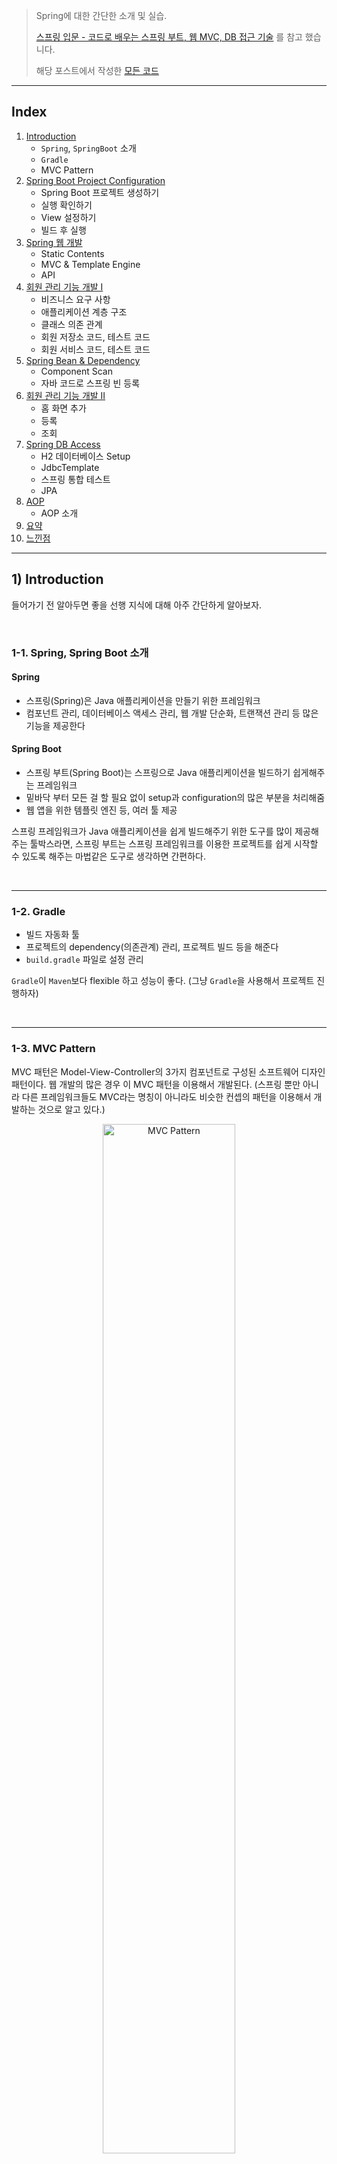 > Spring에 대한 간단한 소개 및 실습.
>
> [스프링 입문 - 코드로 배우는 스프링 부트, 웹 MVC, DB 접근 기술](https://www.inflearn.com/course/%EC%8A%A4%ED%94%84%EB%A7%81-%EC%9E%85%EB%AC%B8-%EC%8A%A4%ED%94%84%EB%A7%81%EB%B6%80%ED%8A%B8/) 를 참고 했습니다.
>
> 해당 포스트에서 작성한 [모든 코드](https://github.com/seungki1011/Data-Engineering/tree/main/spring/springdemo/src)

---

## Index

1. [Introduction](https://github.com/seungki1011/Data-Engineering/blob/main/spring/notes/(001)Spring%20Introduction.md#1-introduction)
   * ```Spring```, ```SpringBoot``` 소개
   * ```Gradle```
   * MVC Pattern
2. [Spring Boot Project Configuration](https://github.com/seungki1011/Data-Engineering/blob/main/spring/notes/(001)Spring%20Introduction.md#2-spring-boot-project-configuration)
   * Spring Boot 프로젝트 생성하기
   * 실행 확인하기
   * View 설정하기
   * 빌드 후 실행
3. [Spring 웹 개발](https://github.com/seungki1011/Data-Engineering/blob/main/spring/notes/(001)Spring%20Introduction.md#3-spring-%EC%9B%B9-%EA%B0%9C%EB%B0%9C)
   * Static Contents
   * MVC & Template Engine
   * API
4. [회원 관리 기능 개발 I](https://github.com/seungki1011/Data-Engineering/blob/main/spring/notes/(001)Spring%20Introduction.md#4-%ED%9A%8C%EC%9B%90-%EA%B4%80%EB%A6%AC-%EA%B8%B0%EB%8A%A5-%EA%B0%9C%EB%B0%9C-i)
   * 비즈니스 요구 사항
   * 애플리케이션 계층 구조
   * 클래스 의존 관계
   * 회원 저장소 코드, 테스트 코드
   * 회원 서비스 코드, 테스트 코드
5. [Spring Bean & Dependency](https://github.com/seungki1011/Data-Engineering/blob/main/spring/notes/(001)Spring%20Introduction.md#5-spring-bean--dependency)
   * Component Scan
   * 자바 코드로 스프링 빈 등록
6. [회원 관리 기능 개발 II](https://github.com/seungki1011/Data-Engineering/blob/main/spring/notes/(001)Spring%20Introduction.md#6-%ED%9A%8C%EC%9B%90-%EA%B4%80%EB%A6%AC-%EA%B8%B0%EB%8A%A5-%EA%B0%9C%EB%B0%9C-ii)
   * 홈 화면 추가
   * 등록
   * 조회
7. [Spring DB Access](https://github.com/seungki1011/Data-Engineering/blob/main/spring/notes/(001)Spring%20Introduction.md#7-spring-db-access)
   * H2 데이터베이스 Setup
   * JdbcTemplate
   * 스프링 통합 테스트
   * JPA
8. [AOP](https://github.com/seungki1011/Data-Engineering/blob/main/spring/notes/(001)Spring%20Introduction.md#8-aop)
   * AOP 소개
9. [요약](https://github.com/seungki1011/Data-Engineering/blob/main/spring/notes/(001)Spring%20Introduction.md#%EC%9A%94%EC%95%BD)
10. [느낀점](https://github.com/seungki1011/Data-Engineering/blob/main/spring/notes/(001)Spring%20Introduction.md#%EB%8A%90%EB%82%80-%EC%A0%90)

---

## 1) Introduction

들어가기 전 알아두면 좋을 선행 지식에 대해 아주 간단하게 알아보자.

<br>

### 1-1. Spring, Spring Boot 소개

#### Spring

* 스프링(Spring)은 Java 애플리케이션을 만들기 위한 프레임워크
* 컴포넌트 관리, 데이터베이스 액세스 관리, 웹 개발 단순화, 트랜잭션 관리 등 많은 기능을 제공한다

#### Spring Boot

* 스프링 부트(Spring Boot)는 스프링으로 Java 애플리케이션을 빌드하기 쉽게해주는 프레임워크
* 밑바닥 부터 모든 걸 할 필요 없이 setup과 configuration의 많은 부분을 처리해줌
* 웹 앱을 위한 템플릿 엔진 등, 여러 툴 제공

스프링 프레임워크가 Java 애플리케이션을 쉽게 빌드해주기 위한 도구를 많이 제공해주는 툴박스라면, 스프링 부트는 스프링 프레임워크를 이용한 프로젝트를 쉽게 시작할 수 있도록 해주는 마법같은 도구로 생각하면 간편하다.

<br>

---

### 1-2. Gradle

* 빌드 자동화 툴
* 프로젝트의 dependency(의존관계) 관리, 프로젝트 빌드 등을 해준다
* ```build.gradle``` 파일로 설정 관리

```Gradle```이 ```Maven```보다 flexible 하고 성능이 좋다. (그냥 ```Gradle```을 사용해서 프로젝트 진행하자) 

<br>

---

### 1-3. MVC Pattern

MVC 패턴은 Model-View-Controller의 3가지 컴포넌트로 구성된 소프트웨어 디자인 패턴이다. 웹 개발의 많은 경우 이 MVC 패턴을 이용해서 개발된다. (스프링 뿐만 아니라 다른 프레임워크들도 MVC라는 명칭이 아니라도 비슷한 컨셉의 패턴을 이용해서 개발하는 것으로 알고 있다.)

<p align="center">   <img src="img/mvc1.png" alt="MVC Pattern" style="width: 65%;"> </p>

<p align='center'>https://www.geeksforgeeks.org/mvc-framework-introduction/</p>

#### Model

* 데이터와 관련된 로직을 책임진다

#### View

* 사용자에게 보여지는 부분을 책임진다(UI)

#### Controller

* 모델과 뷰 사이를 이어주는 중개(intermediary)의 역할
* 모델과 뷰는 서로 소통을 할 수 없기 때문에, 컨트롤러가 변경 내용을 각 구성 요소로 통지

> 예시를 들어보겠다.
>
> 1. Request
>    * 유저가 링크를 클릭하거나 폼을 작성하는 작업 등으로 나의 웹 애플리케이션으로 요청을 보낸다.
> 2. Controller
>    * 컨트롤러는 요청을 받고, 유저가 정확히 요구하는 것이 무엇인지 그리고 모델의 어느 부분이 필요한것인지 판단한다.
> 3. Model
>    * 모델은 실제로 데이터베이스에서 데이터를 fetch하거나 데이터 관련 로직을 처리하는 작업을 한다.
> 4. View
>    * 컨트롤러는 모델에서 통지 받고 뷰에서 해당 결과물을 보여준다.
> 5. Response
>    * 마지막 결과(응답)를 유저가 받는다

실제로 MVC 패턴으로 개발을 하면서 지켜야하는 규칙 같은 것들이 많다. 이런 MVC의 세부적인 내용은 이후 SpringMVC 포스트에서 다룰 예정이다.

<br>

---

## 2) Spring Boot Project Configuration

스프링 부트를 이용한 프로젝트 생성, 설정 그리고 빌드하는 방법에 대해서 알아보자.

<br>

### 2-1. Spring Boot 프로젝트 생성하기

[https://start.spring.io/](https://start.spring.io/)에서 프로젝트 생성하기

<p align="center">   <img src="img/springbootstart.png" alt="Start Spring Boot" style="width: 55%;"> </p>

* Dependencies : ```Spring Web```, ```Thymeleaf```
* Generate로 프로젝트 생성하고, ```build.gradle``` 파일을 통해서 프로젝트를 오픈

<br>

---

### 2-2. 정상적으로 실행되는지 확인

```SpringdemoApplication```을 실행해보고 정상 동작하는지 확인해보자.

<p align="center">   <img src="img/springboot2.png" alt="springboot" style="width: 35%;"> </p>

* ```SpringdemoApplication```을 실행 후 ```localhost:8080```에서 Whitelabel Error Page를 확인할 수 있으면 스프링이 정상적으로 동작한다는 것을 알 수 있다
* ```build.gradle```에서 ```plugins```, ```dependencies```, ```repositories``` 등을 관리할 수 있다
* ```External Libraries```에서 땡겨온 라이브러리를 확인할 수 있다

<p align="center">   <img src="img/springboot3.png" alt="springboot" style="width: 65%;"> </p>

* ```Dependencies```에서 의존 관계를 계층적으로 확인 가능하다

<br>

---

### 2-3. View 설정하기

아래는 스프링 부트 2.3.1의 공식문서에서 설명한 Welcome Page 설정하는 방법이다.

> #### 7.1.6. Welcome Page
>
> Spring Boot supports both static and templated welcome pages. It first looks for an `index.html` file in the configured static content locations. If one is not found, it then looks for an `index` template. If either is found, it is automatically used as the welcome page of the application.

[https://docs.spring.io/spring-boot/docs/3.2.2/reference/html/index.html](https://docs.spring.io/spring-boot/docs/3.2.2/reference/html/index.html)

<br>

위의 설명에서 알 수 있듯이 ```resources/static```에 ```index.html```파일을 위치하면 정적 welcome page로 설정할 수 있다.

```index.html```

```html
<!DOCTYPE HTML>
<html>
<head>
    <title>Hello</title>
    <meta http-equiv="Content-Type" content="text/html; charset=UTF-8" />
</head>
<body>
This is a Static index.html
<a href="/hello">hello</a>
</body>
</html>
```

* 위의 ```index.html```의 경우 그냥 정적 페이지이기 때문에 그냥 단순히 웹서버가 브라우저에 응답으로 넘겨주는 것

<p align="center">   <img src="img/welcomepage1.png" alt="springboot" style="width: 65%;"> </p>

* [```thymeleaf```](https://www.thymeleaf.org/)같은 템플릿 엔진을 사용해서 동적인 요소가 들어간 페이지를 만들 수 있다

<br>

이제 컨트롤러(controller)를 만들어보자. 템플릿 엔진을 이용한 동적 페이지를 만들기 위해 웹 애플리케이션의 첫 번째 진입점인 컨트롤러 부터 만들어 볼 것이다.

```HelloController```

```java
@Controller // Controller임을 나타내는 스프링 어노테이션
public class HelloController {
    
    @GetMapping("hello") // "/hello"로 매핑된 GET 요청을 핸들링
    public String hello(Model model) {
        model.addAttribute("data", "loll"); // 모델로 "data"라는 attribute를 부여, 값은 "loll"
        // 이 attribute는 view에서 접근 가능
        return "hello"; // 리턴값 "hello"는 viewResolver가 hello라는 이름의 view를 찾도록 함
    }
}
```

```hello.html```

```html
<!DOCTYPE HTML>
<html xmlns:th="http://www.thymeleaf.org"> <!--Thymeleaf expression 사용을 가능하게 해줌-->
<head>
  <title>Hello</title>
  <meta http-equiv="Content-Type" content="text/html; charset=UTF-8" />
</head>
<body>
<!--${data}는 모델에서 추가된 "data" attribute. ${data}는 동적으로 실제값으로 치환 됨-->
<p th:text="'Hello to ' + ${data}" >Hello to our Customers.</p>
</body>
</html>
```

<p align="center">   <img src="img/viewResolver2.png" alt="springboot" style="width: 90%;"> </p>

<p align='center'>스프링 입문 - 코드로 배우는 스프링 부트, 웹 MVC, DB 접근 기술</p>

* ```viewName``` 매핑은 ```resources:templates/```+``` {viewName}```+```.html``` 처럼 이루어짐
* 위의 경우 ```hello```가 ```viewName```

<br>

---

### 2-4. 빌드하고 실행

1. ```gradlew```가 존재하는 디렉토리로 이동 : ```cd springdemo```
2. ```gradlew```로 빌드 : ```./gradlew build```
   * 문제가 있을 경우 ```./gradlew clean build``` 시도
3. 빌드 완료 후 ```build/libs```의 ```jar```파일 확인
4. ```jar``` 파일 실행 : ```java -jar springdemo-0.0.1-SNAPSHOT.jar```
5. ```localhost:8080```에서 정상 동작하는지 확인

<p align="center">   <img src="img/build1.png" alt="springboot" style="width: 65%;"> </p>

<p align="center">   <img src="img/build2.png" alt="springboot" style="width: 65%;"> </p>

<br>

---

## 3) Spring 웹 개발

정적 컨텐츠, MVC 그리고 API 방식에 대해 알아보자.

<br>

### 3-1. Static Contents

정적 컨텐츠의 경우 그냥 정적 html 자체를 건내주는 방식. 동작 방식은 다음과 같다. 웹 브라우저에서 ```/static.html```로 접근을 할 경우 스프링 부트의 내장 웹서버(디폴트 : 톰캣 서버)에서 ```static```과 매핑된 컨트롤러를 찾는다. 존재하지 않을 경우 ```resources: static/static.html```을 찾아서 넘겨준다. 

<br>

---

### 3-2. MVC & Template Engine

MVC는 Model-View-Controller로 역할을 나눴다고 생각하면 편함.

**Controller**

```controller.MVCController```

```java
@Controller
public class MVCController {
    @GetMapping("hello-mvc") // "/hello-mvc"로 매핑된 GET 요청 핸들링
    public String helloMvc(@RequestParam("name") String name, Model model) { // 요청 URL의 name 파라미터에서 값을 추출
        model.addAttribute("name", name); // "name"이라는 attribute를 모델에 추가, URL에서 추출된 파라미터 값으로 설정
        return "hello-template"; // "hello-template"이라는 viewname을 찾음
    }
}
```

<br>

**View**

```resources/template/hello-template.html```

```html
<html xmlns:th="http://www.thymeleaf.org">
<body>
<p th:text="'hello ' + ${name}">hello! empty</p>
</body>
</html>
```

<p align="center">   <img src="img/MVC2.png" alt="springboot" style="width: 100%;"> </p>

<p align='center'>스프링 입문 - 코드로 배우는 스프링 부트, 웹 MVC, DB 접근 기술</p>

<br>

애플리케이션을 실행시키고 ```/hello-mvc```에 들어가면 Error Page가 뜨는 것을 확인할 수 있다. 그 이유는 URL에서 ```name```으로 넘길 값을 명시하지 않았기 때문이다. URL 뒤에 ```?name=name_value``` 같은 형식으로 파라미터를 넘길 수 있다.

 <p align="center">   <img src="img/mvccontroller2.png" alt="springboot" style="width: 65%;"> </p>

* 참고로 ```?```뒤에 오는 것을 [Query String](https://en.wikipedia.org/wiki/Query_string)이라고 한다.

<br>

---

### 3-3. API

**API**의 경우 HTML 뷰를 랜더링하기 보다는 구조화 된 데이터를 ```json``` 형식으로 반환을 한다. (```xml```형식도 가능하지만 최근에는 거의 쓰이지 않음)

```controller.ApiController```

```java
@Controller
public class ApiController {
    @GetMapping("hello-api")
    @ResponseBody // 값이 바로 response body로 쓰여진다는 어노테이션
    // 그냥 응답이 JSON 형태로 변환 되었다고 생각하면 편함
    public Hello helloApi(@RequestParam("name") String name) {
        Hello hello = new Hello();
        hello.setName(name);
        return hello;
    }

    static class Hello { // static nested class 사용
        private String name;

        public String getName() {
            return name;
        }
        public void setName(String name) {
            this.name = name;
        }
    }
}
```

<p align="center">   <img src="img/api1.png" alt="springboot" style="width: 100%;"> </p>

<p align='center'>스프링 입문 - 코드로 배우는 스프링 부트, 웹 MVC, DB 접근 기술</p>

<br>

* ```@ResponseBody``` 애노테이션이 붙어 있을 경우 http 응답에 데이터를 그대로 넘기는 것으로 판단
* ```HttpMessageConverter```가 동작하게 된다
  * 이 때 반환이 객체인 경우 ```JsonConverter```가 동작해서 ```json```으로 변환하고 응답으로 준다
    * ```MappingJackson2HttpMessageConverter```, ```Gson```
  * 반환이 문자인 경우 ```StringConverter```가 동작

<br>

---

## 4) 회원 관리 기능 개발 I

간단한 회원 관리 기능에 대한 백엔드 개발을 해보자.

<br>

### 4-1. 비즈니스 요구 사항

* 데이터: 회원 ID(시스템이 관리), 이름
* 기능: 회원 등록, 조회
* DB는 선정되지 않았다고 가정

<br>

---

### 4-2. 애플리케이션 계층 구조

<p align="center">   <img src="img/membermanage1.png" alt="springboot" style="width: 80%;"> </p>

<p align='center'>스프링 입문 - 코드로 배우는 스프링 부트, 웹 MVC, DB 접근 기술</p>

* 컨트롤러: MVC의 컨트롤러 역할
* 서비스: 비즈니스 로직 구현
* 리포지토리: DB 접근, 도메인 객체를 DB에 저장하고 관리
* 도메인: 비즈니스 도메인의 객체 (현재의 경우 회원)
  * 주로 데이터베이스에 저장하고 관리된다

<br>

---

### 4-3. 클래스 의존 관계

* DB가 선정되지 않았다고 가정된 상태이기 때문에, 인터페이스로 구현 클래스를 변경할 수 있도록 설계할 것이다
* 초기 개발 단계에서는 구현체로 메모리 기반의 대이터 저장소를 이용
* ```MemberRepository```를 인터페이스로 만들고, ```MemoryMemberRepository```로 구현

<br>

---

### 4-4. 회원 저장소 코드

```domain/Member``` : 회원 객체



```java

public class Member {
    private Long id; // 데이터를 식별하기 위해 시스템이 정하는 아이디
    private String name;

    /**
     * 간단한 예제이기 때문에 Getter Setter 전부 구현
    */
    public Long getId() {
        return id;
    }
    
    public void setId(Long id) {
        this.id = id;
    }
    
    public String getName() {
        return name;
    }
    
    public void setName(String name) {
        this.name = name;
    }
}   
```


```repository/MemberRepository``` : 회원 저장소 인터페이스

```java
public interface MemberRepository {
    Member save(Member member); // 회원을 저장소에 저장
    Optional<Member> findById(Long id);
    Optional<Member> findByName(String name);
    List<Member> findAll(); // 지금까지 저장한 모든 회원 리스트 반환  
}
```

```repository/MemoryMemberRepository``` : 회원 저장소 메모리 구현체

```java
/*
 * 간단한 예시이기 때문에 동시성 문제를 고려하지 않음
 */

public class MemoryMemberRepository implements MemberRepository{
    private static Map<Long, Member> store = new HashMap<>();
    private static long sequence = 0L;
    @Override
    public Member save(Member member) {
        member.setId(++sequence);
        store.put(member.getId(), member);
        return member;
    }

    @Override
    public Optional<Member> findById(Long id) {
        return Optional.ofNullable(store.get(id)); // null일 가능성을 위해 ofNullable로 감싸기
    }

    @Override
    public Optional<Member> findByName(String name) {
        return store.values().stream()
                .filter(member -> member.getName().equals(name))
                .findAny();
    }

    @Override
    public List<Member> findAll() {
        return new ArrayList<>(store.values());
    }

    public void clearStore() {
        store.clear();
    }
}  
```

<br>

---

### 4-5. 회원 저장소 테스트 코드

* 테스트 코드의 경우, 테스트가 각각 독립적으로 실행되도록 설계해야한다
* 테스트 순서에 의존 관계가 있는 것은 좋지 않다

```test/java/de/springdemo/repository/MemoryMemberRepositoryTest``` : 회원 저장소 테스트 코드

<details>
  <summary>코드 보기</summary>

```java
class MemoryMemberRepositoryTest {

    MemoryMemberRepository repository = new MemoryMemberRepository();

    /**
     * 각 테스트에서 저장소에 저장하는 작업이 있기 때문에 테스트 후 비워주는 작업이 필요함
     * 테스트는 순서에 의존 관계가 없도록 설계해야 함
    */
    @AfterEach // 메서드가 끝날때 마다 특정 동작(콜백 함수라고 생각하면 됨
    public void afterEach() {
        repository.clearStore();
    }

    @Test
    public void save() {
        Member member = new Member();
        member.setName("spring"); // 이름을 "spring"으로

        repository.save(member); // 저장소에 멤버 저장
        Member result = repository.findById(member.getId()).get();

        // 1. 일치하면 true 반환
        System.out.println("Result = "+(result == member));
        // 2. 기대한 값과 일치하는지 확인, 다를 경우 AssertionFailedError
        Assertions.assertEquals(result, member);
        // 3. org.assertj.core.api.Assertions.assertThat 사용
        assertThat(member).isEqualTo(result); // static import로 처리하면 편함
    }

    @Test
    public void findByName() {
        Member member1 = new Member();
        member1.setName("spring1");
        repository.save(member1);

        Member member2 = new Member();
        member2.setName("spring1");
        repository.save(member2);

        Member result1 = repository.findByName("spring1").get();
        assertThat(result1).isEqualTo(member1);
        // 일치하지 않기 때문에 오류 발생
        /*
        Member result1 = repository.findByName("spring2").get();
        assertThat(result1).isEqualTo(member1);
        */
    }

    @Test
    public void findAll() {
        Member member1 = new Member();
        member1.setName("spring1");
        repository.save(member1);

        Member member2 = new Member();
        member2.setName("spring1");
        repository.save(member2);

        List<Member> result = repository.findAll();
        assertThat(result.size()).isEqualTo(2); // 입력한 멤버가 2개
    }
}  
```
</details>

<br>

---

### 4-6. 회원 서비스 코드

```service/MemberService``` : 회원 서비스


```java
/**
 * 서비스 레이어쪽은 비즈니스에 의존적으로 네이밍하고 설계한다
 * cmd+shift+t : Create New Test
 */

public class MemberService {
    private final MemberRepository memberRepository;
		
    /**
		 * 기존에는 회원 서비스가 메모리 회원 레포지토리를 직업 생성했음
     private final MemberRepository memberRepository = new MemoryMemberRepository();
     */
	  
  	// 생성자를 이용해서 회원 서비스 코드를 DI가 가능하도록 변경
    public MemberService(MemberRepository memberRepository) {
        this.memberRepository = memberRepository;
    }

    /**
     * Join as a member (회원가입)
     */
    public Long join(Member member) {
        //  같은 이름의 중봅 회원 금지
        /*
        Optional<Member> result = memberRepository.findByName(member.getName());
        result.ifPresent(m -> {
            throw new IllegalStateException("This member already exists.");
        });
        */

        /* 권장 하는 코드
         * 이 경우 메서드로 뽑는 것이 좋음 ctrl+t : extract method
        memberRepository.findByName(member.getName())
            .ifPresent(m -> {
            throw new IllegalStateException("This member already exists.");
            });
        */
        validateDuplicateMember(member); // 같은 이름의 중복 회원 검증
        memberRepository.save(member);
        return member.getId();
    }

    private void validateDuplicateMember(Member member) {
        memberRepository.findByName(member.getName())
                .ifPresent(m -> {
                    throw new IllegalStateException("This member already exists.");
                });
    }

    /**
     * Check all members(전체 회원 조회)
     */
    public List<Member> findMembers() {
        return memberRepository.findAll();
    }

    public Optional<Member> findOne(Long memberId) {
        return memberRepository.findById(memberId);
    }

}  
```

<br>

---

### 4-7. 회원 서비스 테스트 코드

```test/java/de/springdemo/service/MemberServiceTest``` : 회원 서비스 테스트 코드

<details>
  <summary>코드 보기</summary>

```java
/**
 * 테스트 코드는 이름을 한글로 작성 가능
 * given, when, then으로 로직을 나누는 것이 항상 맞는 것은 아니다
 * 상황을 잘 보면서 사용
 * 테스트는 정상 로직 뿐만 아니라 예외 상황도 제대로 캐치하는지 확인하는 것이 중요함
 */

class MemberServiceTest {

    MemberService memberService;
    /**
     * 사실상 다른 MemoryMemberRepository로 테스트 되는 것
     * MemberService에서 MemberRepository를 새로 생성하지 않고 생성자를 사용
     */
    MemoryMemberRepository memberRepository;

    @BeforeEach
    public void beforeEach() {
        /**
         * MemberService의 입장에서 외부에서 memberRepository를 넣어주는 것 (의존성 주입)
         */
        memberRepository = new MemoryMemberRepository();
        memberService = new MemberService(memberRepository);
    }

    @AfterEach
    public void afterEach() {
        memberRepository.clearStore();
    }

    @Test
    void join() {
        // given - 주어진 상황(데이터, 등)
        Member member = new Member();
        member.setName("hello");

        // when - 이것을 실행할 때
        Long saveId = memberService.join(member);

        // then - 이 결과가 나와야 함(검증)
        Member findMember = memberService.findOne(saveId).get();
        Assertions.assertThat(member.getName()).isEqualTo(findMember.getName());
    }

    @Test
    void duplicateMemberException() {
        // given
        Member member1 = new Member();
        member1.setName("spring");

        Member member2 = new Member();
        member2.setName("spring");

        // when - 똑같은 name으로 join 하면 예외가 터져야 함
        memberService.join(member1);
        IllegalStateException e = assertThrows(IllegalStateException.class, () -> memberService.join(member2));

        Assertions.assertThat(e.getMessage()).isEqualTo("This member already exists.");


        /** try-catch문으로 작성 시
        memberService.join(member1);
        try {
            memberService.join(member2);
            fail();
        } catch (IllegalStateException e) { // 예외 메세지가 일치해야 함
            Assertions.assertThat(e.getMessage()).isEqualTo("This member already exists. xx");
        }
        */

    }
}  
```
</details>

* ```@BeforeEach``` : 각 테스트 실행 전에 호출됨. 테스트가 서로 영향이 없도록 새로운 객체를 생성하고, 의존관계도 새로 맺어 줌
  * 기존의 문제점은  ```MemoryMemberRepository``` 객체를 새로 생성을 해서 사용했기 때문에 사실상 서로 다른 객체로 테스트를 진행했음
  * ```MemberService```의 입장에서 외부에서 생성한 ```MemoryMemberRepository``` 객체를 주입하는 형식으로 사용 (DI, 의존성 주입)

DI에 관한 내용은 아래에서 그리고 이후의 포스트에서 더 자세히 다룰 예정이다.

<br>

---

## 5) Spring Bean & Dependency

> 스프링 빈(Spring Bean)을 등록하는 것에는 **컴포넌트 스캔(Component Scan)**과 **Java 코드로 직접 스프링 빈을 등록**하기의 두 가지 방법이 있다.
>
> 스프링 빈, 의존성 주입(Dependency Injection) 그리고 위의 두 가지 방법에 대한 간단한 소개를 다룬다.

<br>

```MemberController```를 추가 해보자. ```MemberController```는 ```MemberService```를 통해서 회원 가입과 조회 등이 가능해야 한다. 이런 경우를 ```MemberController```가 ```MemberService```를 의존한다고 표현한다. 

<br>

### 5-1. 컴포넌트 스캔(Component Scan)

```controller/MemberController```

```java
/**
 * @Controller가 있으면 스프링 컨테이너에 MemberController 객체를 생성해서 넣어둔고, 스프링이 관리한다
 * 이것을 스프링 컨테이너에서 스프링 빈(Spring Bean)이 관리된다고 표현한다
 */
@Controller
// @Component로도 사용 가능
public class MemberController {
    /**
     * 스프링이 관리를 하게 되면 컨테이너에 등록이 되고, 컨테이너로 부터 받아서 쓰도록 해야함
     * new를 사용하면 MemberController가 아니더라도 다른 Controller들이 MemberService를 사용할 수 있게 됨
     * private final MemberService memberService = new MemberService();
     */

    private final MemberService memberService;

    /**
     * @Autowired가 있으면 스프링 컨테이너의 MemberService와 연결 시켜줌
     * 생성자의 @Autowired를 통해서 스프링이 연관된 객체를 컨테이너에서 찾아서 넣어준다 - 의존성 주입
     * MemberService에 @Service 애노테이션이 있어야 함
     * @Service가 있아야 컨테이너에 MemberService를 등록 해줌
     */
    @Autowired
    public MemberController(MemberService memberService) {
        this.memberService = memberService;
    }
}
```

* ```@Controller```가 있으면 스프링 컨테이너에 ```MemberController``` 객체를 자동으로 생성해서 넣어두고, 스프링이 관리한다
* 이것을 스프링 컨테이너에서 **스프링 빈(Spring Bean)**이 관리된다고 한다
* 생성자에 ```@Autowired```를 사용하면 객체 생성 시점에 스프링 컨테이너에서 해당 스프링 빈을 찾아서 주입한다(DI)
  * 생성자가 1개만 있으면 ```@Autowired```는 생략 가능
  * ```@Autowired```는 스프링이 관리하는 객체에서만 동작한다. 스프링 빈으로 등록하지 않고 내가 직접 생성한 객체에 대해서 동작하지 않는다.

```java
// @Service로 컨테이너에 빈을 등록하지 않고 애플리케이션을 실행하는 경우
Description:

Parameter 0 of constructor in de.springdemo.controller.MemberController required a bean of type 'de.springdemo.service.MemberService' that could not be found.


Action:

Consider defining a bean of type 'de.springdemo.service.MemberService' in your configuration.
```

* ```MemberService```에 ```@Service```를 추가하지 않으면 컨테이너에 빈으로 등록되지 않는다

> 객체 의존 관계를 외부에서 넣어주는 것을 **의존성 주입(Dependency Injection)**이라고 한다.
>
> DI에는 **Field Injection(필드 주입), Setter Injection(설정자 주입), Construction Injection(생성자 주입)**의 3가지 방식이 있다.
>
> 주로 생성자 주입을 권장한다.

<br>

```service/MemberService```

```java
@Service
public class MemberService {
  
    private final MemberRepository memberRepository;

    @Autowired
    public MemberService(MemberRepository memberRepository) {
        this.memberRepository = memberRepository;
    }
		/**
		 * 나머지 구현 부분
     */
}
```

* ```MemberService```에 ```@Service``` 애노테이션이 있어야 함
  * ```@Service```가 있아야 컨테이너에 ```MemberService```를 등록 해줌
* ```MemberService```도 생성자에 ```@Autowired```가 있어야 ```MemberRepository```를 찾아서 넣어줌

<br>

```repository/MemoryMemberRepository```

```java
@Repository
public class MemoryMemberRepository implements MemberRepository{}
```

* 레포지토리 구현체에도 ```@Repository```를 붙인다

<br>

<p align="center">   <img src="img/springbean1.png" alt="springboot" style="width: 90%;"> </p>

<p align='center'>스프링 입문 - 코드로 배우는 스프링 부트, 웹 MVC, DB 접근 기술</p>

* ```@Autowired```를 통해서 ```memberController```가 ```memberService```를 사용 가능
  * ```memberService``` 또한 ```memberRepository```를 사용할 수 있게 해줌

> * 컴포넌트 스캔은 ```@Component```애노테이션을 포함하는 ```@Service```, ```@Controller```, ```@Repository``` 같은 스프링 빈을 찾아서 자동으로 등록 해준다. 
> * 스프링 컨테이너에 스프링 빈이 등록될 때 기본적으로 [싱글톤(Singleton)](https://docs.spring.io/spring-framework/reference/core/beans/factory-scopes.html)으로 등록된다.(유일하게 하나만 등록해서 공유) 따라서 같은 스프링 빈이면 같은 인스턴스이다.
> * 컨트롤러, 서비스, 레포지토리와 같이 정형화 되어 있을 경우 보통 컴포낸트 스캔을 사용한다.
> * 보통 스프링 빈으로 등록되는 범위는 애플리케이션의 패키지를 포함한 하위 패키지들 까지.

<br>

---

### 5-2. 자바 코드로 직접 스프링 빈 등록

```MemberService```, ```MemberRepository```에 ```@Component``` 애노테이션이 붙지 않았을 경우. (```@Autowired```도 지움, ```@Controller```는 유지한다.)

```service/MemberService```

```java
public class MemberService {
  
    private final MemberRepository memberRepository;

    public MemberService(MemberRepository memberRepository) {
        this.memberRepository = memberRepository;
    }
		/**
		 * 나머지 구현 부분
     */
}
```

```repository/MemberRepository```

```java
public class MemoryMemberRepository implements MemberRepository{}
```

<br>

직접 빈을 코드로 추가하기 위해서 ```SpringConfig```를 추가해보자.(```SpringDemoApplication```과 같은 위치)

```SpringConfig```

```java
@Configuration // Configuration Class이고, bean들을 정의하고 있음 나타냄 
public class SpringConfig {

    @Bean
    public MemberService memberService() {
        return new MemberService(memberRepository()); // 생성자 주입으로 MemoryRepository의 구현체를 주입
    }
    
    @Bean
    public MemberRepository memberRepository() {
        return new MemoryMemberRepository(); // MemberRepository의 구현체
    }
}
```

자바 코드로 직접 빈을 설정하는 방법은 컴포넌트 스캔이 비해서 복잡해보이는데 왜 사용할까? 일단 정형화 되지 않거나, 상황에 따라 구현 클래스를 변경해야하는 경우 설정을 통해서 스프링 빈으로 등록한다. 예를 들어, 현재 우리가 사용하는 ```MemoryMemberRepository```는 DB가 선정되지 않았다는 가상의 상황을 설정하에 사용하는 ```MemberRepository```인터페이스의 구현체이다. 이 때 코드로 빈을 설정해서 사용하는 경우, **기존에 운영하던 코드를 건들지 않고 ```MemoryMemberRepository```를 변경할 수 있다**.

* 이후에 ```SpringConfig```에서 ```MemoryMemberRepository```를 ```DbMemberRepository```로 변경하기만 하면 됨

<br>

---

## 6) 회원 관리 기능 개발 II

회원 관리 예제에 대한 웹 기능 추가 그리고 컨트롤러를 통해서 회원을 등록하고 조회하는 기능을 개발해보자.

<br>

### 6-1. 홈 화면 추가

홈 화면을 추가해보자.

<br>

```controller/HomeController```

```java
@Controller
public class HomeController {
    @GetMapping("/")
    public String home() {
        return "home";
    }
}
```

```resources/template/home.html```

```html
<!DOCTYPE HTML>
<html xmlns:th="http://www.thymeleaf.org">
<body>
<div class="container">
  <div>
    <h1>Hello Spring</h1> <p>회원 기능</p>
    <p>
      <a href="/members/new">회원 가입</a>
      <a href="/members">회원 목록</a> </p>
  </div>
</div> <!-- /container -->
</body>
</html>
```

 <p align="center">   <img src="img/home1.png" alt="springboot" style="width: 65%;"> </p>

* 기존의 ```index.html```이 표시되지 않는 이유는 컨트롤러가 정적 컨텐츠보다 우선 순위가 높기 때문이다

<br>

---

### 6-2. 회원 등록(가입) 기능

회원 등록 기능을 구현하자.

<br>

```controller/MemberController``` - 기존의 ```MemberController``` 사용

```java
@Controller
public class MemberController {

    private final MemberService memberService;

    @Autowired
    public MemberController(MemberService memberService) {
        this.memberService = memberService;
    }

    @GetMapping("/members/new")
    public String createForm() {
        return "members/createMemberForm"; // "templates/members/createMemberForm.html"
    }
  	
  	@PostMapping("/members/new")
    public String create(MemberForm form) {
        Member member = new Member();
        member.setName(form.getName());

        memberService.join(member); // join을 통해서 회원 등록

        return "redirect:/"; // 홈 화면으로 돌려보내기
    }
}
```

```templates/member/createMemberForm.html```

```html
<!DOCTYPE HTML>
<html xmlns:th="http://www.thymeleaf.org">
<body>
<div class="container">
  <form action="/members/new" method="post">
    <div class="form-group">
      <label for="name">이름</label>
      <!-- 폼에 이름을 입력하면 해당 이름이 서버로 넘어감 -->
      <input type="text" id="name" name="name" placeholder="이름을 입력하세요">
    </div>
    <button type="submit">등록</button> </form>
</div> <!-- /container -->
</body>
</html>
```

```controller/MemberForm```

```java
public class MemberForm {
    private String name; // createMemberForm의 "name"과 매칭

    // getter and setter
    public String getName() {
        return name;
    }
    public void setName(String name) {
        this.name = name;
    }
}
```

<br>

회원 등록의 동작 과정은 다음과 같다.

1. 회원가입(```/members/new```)으로 들어가면(```GET``` 방식) ```@GetMapping```에 의해 ```createMemberForm.html```이 렌더링
2. ```form``` 태그에서 이름을 입력하고 등록을 진행하면 ```members/new```에 ```POST```방식으로 넘어간다
3. ```@PostMapping```에서 ```MemberForm```의 ```name```에 입력한 이름을 넣어준다
4. ```member.setName(form.getName());``` : 폼에서 이름을 꺼내고, ```member```에 ```setName```
5. ```join```으로 회원(멤버) 등록

<br>

---

### 6-3. 회원 조회 기능

기존의 ```MemberController``` 에 조회 기능을 추가하자.

<br>

```controller/MemberController```

```java
@Controller
public class MemberController {
    /**
     * 기존의 코드 
     */
  
    @GetMapping("/members")
    public String list(Model model) {
        List<Member> members = memberService.findMembers();
        model.addAttribute("members", members); // 뷰에서 데이터를 볼 수 있도록 addAttribute
        return "members/memberList";
    }
}
```

```templates/members/memberList.html```

```html
<!DOCTYPE HTML>
<html xmlns:th="http://www.thymeleaf.org">
<body>
<div class="container">
  <div>
    <table>
      <thead>
      <tr>
        <th>#</th>
        <th>이름</th> </tr>
      </thead>
      <tbody>
      <!-- 테이블 형식으로 모델의 멤버들을 루프로 돌려서 보여줌 -->
      <tr th:each="member : ${members}">
        <td th:text="${member.id}"></td>
        <td th:text="${member.name}"></td>
      </tr>
      </tbody>
    </table>
  </div>
</div> <!-- /container -->
</body>
</html>
```

* 메모리 내에서 처리하고 있기 때문에 서버 재시작 하면 데이터가 전부 날아감 

<br>

 <p align="center">   <img src="img/membercheck.png" alt="springboot" style="width: 65%;"> </p>

<br>

---

## 7) Spring DB Access

> 스프링에서의 DB 접근.



### 7-1. H2 데이터베이스 Setup

테스트 용도로 간편하게 이용가능한 ```h2database```를 이용할 것이다. 다음의 순서로 구축하자.

* [다운로드 및 설치](https://www.h2database.com/html/main.html)
* 755 권한 주기 : ```chmod 755 h2.sh```
* ```h2/bin``` 내에서 ```./h2.sh```

<br>

 <p align="center">   <img src="img/h2console1.png" alt="springboot" style="width: 65%;"> </p>

* 접속이 안되면 아이피 대신 ```localhost```로 바꿔서 접속
* 최초의 한번은 ```jdbc:h2/~test```로 Connect (데이터베이스 파일 생성)
* ```~/test.mv.db``` 파일이 생성된 것을 확인하면 이후부터는 ```jdbc:h2:tcp://localhost/~/test```로 접속
  * (애플리케이션과 웹콘솔에서 동시에 접근하게 되면 오류가 생길 수 있어서 소켓을 통해서 접근)

<br>

```sql/ddl.sql```

```sql
drop table if exists member CASCADE;
 create table member
 (
     id   bigint generated by default as identity,
     name varchar(255),
     primary key (id)
);
```

 <p align="center">   <img src="img/h2console2.png" alt="springboot" style="width: 65%;"> </p>

<br>

데이터베이스 설정을 완료했으니 JdbcTemplate을 이용해서 기존의 ```MemoryMemberRepository```를 대체할 것이다.

<br>

---

### 7-2. 스프링 ```JdbcTemplate``` 사용

JdbcTemplate을 이용해서 레포지토리를 구현할 것이다. JdbcTemplate은 순수 JDBC API의 반복 코드를 대부분 제거해준다. SQL문은 직접 작성해야한다. 

>  아주 옛날에는 순수 JDBC를 이용해서 구현했다. 지금은 JdbcTemplate이나 JPA를 이용한다. 

<br>

먼저 ```build.gradle```에 필요한 라이브러리를 추가해야 한다.

```build.gradle```

```java
dependencies {
	implementation 'org.springframework.boot:spring-boot-starter-thymeleaf'
	implementation 'org.springframework.boot:spring-boot-starter-web'
	implementation 'org.springframework.boot:spring-boot-starter-jdbc'
	runtimeOnly 'com.h2database:h2'
	testImplementation 'org.springframework.boot:spring-boot-starter-test'
}
```

<br>

다음으로 스프링 부트 데이터베이스에 대한 연결 설정을 추가해야 한다.

```resources/application.properties```

```java
 spring.datasource.url=jdbc:h2:tcp://localhost/~/test
 spring.datasource.driver-class-name=org.h2.Driver
 spring.datasource.username=sa
```

* ```spring.datasource.username=sa```에서 ```sa``` 앞뒤로 공백이 존재하면 안된다

<br>

스프링 ```JdbcTemplate```을 이용한 회원 리포지토리는 다음과 같다. (그냥 이런식으로 사용하는구나 하고 감을 잡으면 될듯)

```repository/JdbcTemplateMemberRepository```

```java
public class JdbcTemplateMemberRepository implements MemberRepository {

    private final JdbcTemplate jdbcTemplate;

    @Autowired
    public JdbcTemplateMemberRepository(DataSource dataSource) {
        jdbcTemplate = new JdbcTemplate(dataSource);
    }

    @Override
    public Member save(Member member) {
        SimpleJdbcInsert jdbcInsert = new SimpleJdbcInsert(jdbcTemplate);
        jdbcInsert.withTableName("member").usingGeneratedKeyColumns("id");

        Map<String, Object> parameters = new HashMap<>();
        parameters.put("name", member.getName());

        Number key = jdbcInsert.executeAndReturnKey(new
                MapSqlParameterSource(parameters));
        member.setId(key.longValue());
        return member;
    }

    @Override
    public Optional<Member> findById(Long id) {
        List<Member> result = jdbcTemplate.query("select * from member where id = ?", memberRowMapper(), id);
        return result.stream().findAny();
    }

    @Override
    public Optional<Member> findByName(String name) {
        List<Member> result = jdbcTemplate.query("select * from member where name = ?", memberRowMapper(), name);
        return result.stream().findAny();
    }

    @Override
    public List<Member> findAll() {
        return jdbcTemplate.query("select * from member", memberRowMapper());
    }

    private RowMapper<Member> memberRowMapper() {
        return (rs, rowNum) -> {
            Member member = new Member();
            member.setId(rs.getLong("id"));
            member.setName(rs.getString("name"));
            return member;
        };
    }
}

```

```SpringConfig```

```java
@Configuration
public class SpringConfig {

    // @Autowired DataSource dateSource;
    private DataSource dataSource;

    @Autowired
    public SpringConfig(DataSource dataSource) {
        this.dataSource = dataSource;
    }

    @Bean
    public MemberService memberService() {
        return new MemberService(memberRepository());
    }

    @Bean
    public MemberRepository memberRepository() {
//        return new MemoryMemberRepository();
        return new JdbcTemplateMemberRepository(dataSource); // 단순히 이 부분을 변경하는 것만으로도 확장이 가능함
    }
}
```

<br>

---

### 7-3. 스프링 통합 테스트

스프링 컨테이너와 DB까지 연결한 통합 테스트를 해보자.

<br>

```MemberServiceIntegrationTest``` : 회원 서비스 통합 테스트

```java
@SpringBootTest
@Transactional
class MemberServiceIntegrationTest {

    @Autowired MemberService memberService;
    @Autowired MemberRepository memberRepository;

    /**
     * @SpringBootTest : 스프링 컨테이너와 테스트를 함께 실행한다
     * 기존에 BeforeEach, AfterEach를 사용한 이유는 메모리에 남아 있는 데이터베이스 기록을 지우기 위해 사용
     * @Transactional : 테스트 시작전에 트랜잭션을 시작하고, 테스트 완료 후에 할상 롤백(다음 테스트 영향 x)
     * @Commit : 커밋 남길 수 있음
     */

    @Test
    void join() {
        // given - 주어진 상황(데이터, 등)
        Member member = new Member();
        member.setName("hello");

        // when - 이것을 실행할 때
        Long saveId = memberService.join(member);

        // then - 이 결과가 나와야 함(검증)
        Member findMember = memberService.findOne(saveId).get();
        assertEquals(member.getName(), findMember.getName());
    }

    @Test
    void duplicateMemberException() {
        // given
        Member member1 = new Member();
        member1.setName("spring");

        Member member2 = new Member();
        member2.setName("spring");

        // when
        memberService.join(member1);
        IllegalStateException e = assertThrows(IllegalStateException.class, () -> memberService.join(member2));

        assertThat(e.getMessage()).isEqualTo("This member already exists.");

    }
}
```

* 스프링 컨테이너의 실행 없이 실행한 테스트는 통합 테스트보다 훨씬 빠르다
* 기능을 최소한의 단위로 자바 코드로만 테스트하는 것을 단위 테스트라고 한다
* 단위로 쪼개서하는 단위 테스트를 잘하는 것이 중요하다
  * 통합 테스트가 필요 없다는 뜻은 아님!

<br>

---

### 7-4. ```JPA``` 사용

> JPA는 Java Persistence API를 뜻함.
>
> JPA는 기존의 반복 코드의 제거와 함께 SQL 까지 만들어서 처리 해준다.
>
> JPA를 사용해서 반복적인 작업을 없애고, 개발자들이 비즈니스 로직에 집중할 수 있도록 한다. (개발 생산성 증가)
>
> JPA는 구현체를 제공하지 않고 인터페이스이다. (구현은 각 벤더(vendor)가 한다. 일반적으로 Hibernate 사용)

<br>

JPA를 사용해서 회원 레포지토리를 만들면 다음과 같다.(JdbcTemplate을 사용 했을때와 마찬가지로 어떤 느낌으로 사용하는지 감만 잡자)

<br>

먼저 필요한 라이브러리를 추가하자.

* ```implementation 'org.springframework.boot:spring-boot-starter-data-jpa'``` 추가
* 기존의 ```implementation 'org.springframework.boot:spring-boot-starter-jdbc'```는 제거 가능

<br>

그 다음 ```application.properties```에 다음의 JPA 설정을 추가하자

```java
 spring.jpa.show-sql=true
 spring.jpa.hibernate.ddl-auto=none
```

* ```show-sql```은 JPA가 생성하는 SQL을 출력해준다
* ```ddl-auto```는 JPA가 테이블을 자동으로 생성하도록 할 것인지 설정(```none```은 해당 기능을 끄겠다는 뜻)

<br>

Entity를 매핑한다. 엔티티(Entity)는 관계형 데이터베이스에서 테이블을 나타내주는 클래스이다. 각 엔티티의 인스턴스는 테이블에서 하나의 행을 나타내고, attribute는 열을 나타낸다.

```domain.Member```

```java
@Entity
public class Member {
    @Id
    @GeneratedValue(strategy = GenerationType.IDENTITY)
    private Long id;
    private String name;

    // 일단 간단한 예제이기 때문에 Getter Setter 전부 구현
    public Long getId() { return id; }

    public void setId(Long id) { this.id = id; }

    public String getName() { return name; }

    public void setName(String name) { this.name = name; }
}
```

* ```@Entity``` : JPA가 관리하는 엔티티라는 것을 나타냄

<br>

```service/MemberService```

```java
import org.springframework.transaction.annotation.Transactional

@Transactional
public class MemberService {}
```

* 서비스 레이어에 ```@Transactional``` 추가
* 스프링은 해당 클래스의 메서드를 실핼할 때 트랜잭션 시작, 메서드가 정상 종료되면 트랜잭션 커밋, 런타임 예외시 롤백
* JPA를 통한 모든 데이터 변경은 트랜잭션 내에서 실행해야 함

<br>

```repository/JpaMemberRepository``` : JPA를 이용한 회원 저장소

```java
public class JpaMemberRepository implements MemberRepository {
  
    private final EntityManager em;
  
    public JpaMemberRepository(EntityManager em) {
        this.em = em;
    }
  
    public Member save(Member member) {
        em.persist(member);
        return member;
    }
    public Optional<Member> findById(Long id) {
        Member member = em.find(Member.class, id);
        return Optional.ofNullable(member);
    }
    public List<Member> findAll() {
        return em.createQuery("select m from Member m", Member.class)
                .getResultList();
    }
    public Optional<Member> findByName(String name) {
        List<Member> result = em.createQuery("select m from Member m where m.name = :name", Member.class)
                .setParameter("name", name)
                .getResultList();
        return result.stream().findAny();
    }
}
```

* JPA는 많은 것이 ```EntityManager```를 통해서 동작함

<br>

```SpringConfig```

```java
@Configuration
public class SpringConfig {

    // @Autowired DataSource dateSource;
  	/**
    private DataSource dataSource;

    @Autowired
    public SpringConfig(DataSource dataSource) {
        this.dataSource = dataSource;
    }
    */
  
		//  원래는 @PersistenceContext 사용, 그러나 @Autowired로 DI 받아도 됨
    private EntityManager em;
    
    @Autowired
    public SpringConfig(EntityManager em) {
        this.em = em;
    }
  
    @Bean
    public MemberService memberService() {
        return new MemberService(memberRepository());
    }

    @Bean
    public MemberRepository memberRepository() {
//        return new MemoryMemberRepository();
//        return new JdbcTemplateMemberRepository(dataSource);
        return new JpaMemberRepository(em);
    }
}
```

<br>

JPA를 다시 한번 감싸서 편하게 사용할 수 있는 스프링 데이터 JPA도 존재한다. 학습을 할 경우 JPA부터 공부하고 스프링 데이터 JPA를 이용하는 것을 권장한다. 

스프링 데이터 JPA를 사용할 경우

* 구현 클래스 없이 인터페이스만으로 개발이 가능
* 반복 개발해온 CRUD 기능을 전부 제공하고 있음
* 메서드 이름 만으로 기능을 제공

실무에서는 JdbcTemplate, JPA, Spring Data JPA 모두 조합해서 사용하는 경우가 많다.

<br>

---

## 8) AOP

> AOP(Aspect Oriented Programming, 관점 지향 프로그래밍) 소개

AOP는 핵심 관심 사항(core concern)을 공통 관심 사항(cross-cutting concern)을 분리해서 모듈성을 증가시키는 것이 목표이다. 보통 여기서 핵심 관심 사항은 핵심 비즈니스 로직이 속하고, 공통 관심 사항에는 부가적인 기능(핵심 로직을 실행하기 위해 행해지는 기능, 또는 관련이 없는 기능)이 속한다.

* 핵심 관심 사항(core concern) : 회원 가입, 조회
* 공통 관심 사항(cross-cutting concern) : 메서드 호출 시간 측정

결국에는 AOP는 이런 핵심 관심과 공통 관심을 분리해서 유지보수 편의성을 증가 시키고, 분리한 공통 관심 사항을 적용하고 싶은 대상을 선택해서 사용할 수 있도록 한다. 

AOP의 동작 및 동작 원리는 나중의 포스트에서 다룰 예정이다.

<br>

---

## 요약 

* Spring은 Java 개발 편의성을 위한 도구들을 제공하는 프레임워크
* Spring Boot는 스프링 프로젝트를 쉽게 설정하고 생성하도록 도와주는 스프링 프로젝트 중 하나
* 대부분 프로젝트는 MVC 패턴으로 개발
* 테스트 코드 매우 중요(특히 단위 테스트를 잘 짜는 것이 중요!)
* Spring Bean이 싱글톤(Default scope)으로 컨테이너에 등록 됨
  * 이를 통해서 의존성 주입 (뭔가 DI를 위한 글로벌 객체? 같은 느낌인듯)
* JdbcTemplate, JPA, 스프링 데이터 JPA의 조합으로 많이 사용
* AOP는 핵심 관심 사항과 공통 관심 사항을 분리  → 유지 보수 편의성 증가, 공통 관심 사항 편하게 사용 가능 등..

<br>

## Reference

---

1. [스프링 입문 - 코드로 배우는 스프링 부트, 웹 MVC, DB 접근 기술](https://www.inflearn.com/course/%EC%8A%A4%ED%94%84%EB%A7%81-%EC%9E%85%EB%AC%B8-%EC%8A%A4%ED%94%84%EB%A7%81%EB%B6%80%ED%8A%B8/) 
1. [https://www.geeksforgeeks.org/mvc-framework-introduction/](https://www.geeksforgeeks.org/mvc-framework-introduction/)
1. [https://docs.spring.io/spring-boot/docs/3.2.2/reference/html/index.html](https://docs.spring.io/spring-boot/docs/3.2.2/reference/html/index.html)
1. [https://www.thymeleaf.org/](https://www.thymeleaf.org/)
1. [https://en.wikipedia.org/wiki/Query_string](https://en.wikipedia.org/wiki/Query_string)
1. [https://docs.spring.io/spring-framework/reference/core/beans/factory-scopes.html](https://docs.spring.io/spring-framework/reference/core/beans/factory-scopes.html)
